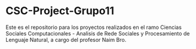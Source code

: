 # CSC-Project-Grupo11
Este es el repositorio para los proyectos realizados en el ramo Ciencias Sociales Computacionales - Analisis de Rede Sociales y Procesamiento de Lenguaje Natural, a cargo del profesor Naim Bro.
